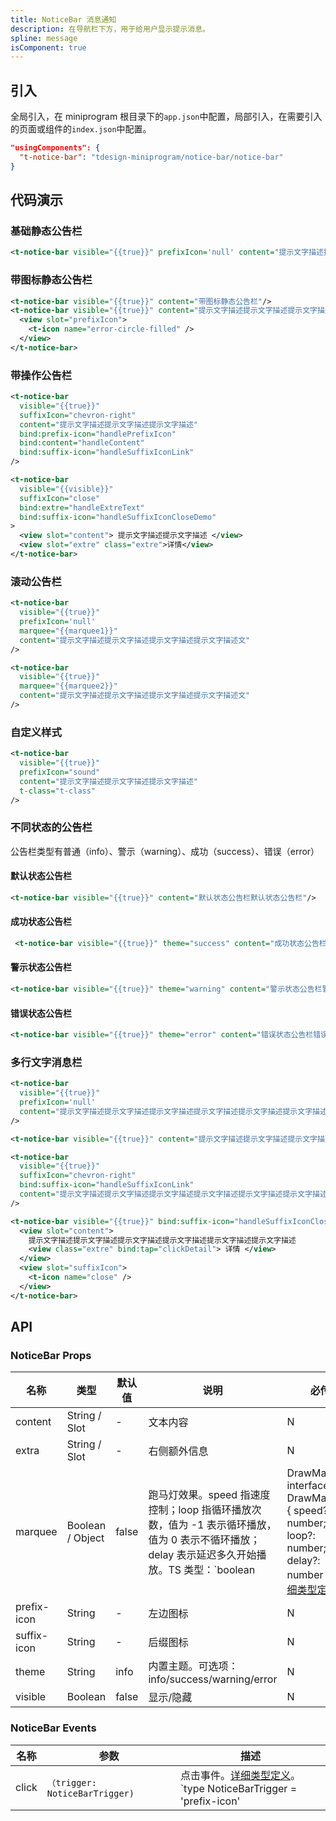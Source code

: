 ```yaml
---
title: NoticeBar 消息通知
description: 在导航栏下方，用于给用户显示提示消息。
spline: message
isComponent: true
---
```


## 引入

全局引入，在 miniprogram 根目录下的`app.json`中配置，局部引入，在需要引入的页面或组件的`index.json`中配置。

```json
"usingComponents": {
  "t-notice-bar": "tdesign-miniprogram/notice-bar/notice-bar"
}
```

## 代码演示

### 基础静态公告栏
```xml
<t-notice-bar visible="{{true}}" prefixIcon='null' content="提示文字描述提示文字描述提示文字描述" />
```

### 带图标静态公告栏
```xml
<t-notice-bar visible="{{true}}" content="带图标静态公告栏"/>
<t-notice-bar visible="{{true}}" content="提示文字描述提示文字描述提示文字描述">
  <view slot="prefixIcon">
    <t-icon name="error-circle-filled" />
  </view>
</t-notice-bar>
```

### 带操作公告栏
```xml
<t-notice-bar
  visible="{{true}}"
  suffixIcon="chevron-right"
  content="提示文字描述提示文字描述提示文字描述"
  bind:prefix-icon="handlePrefixIcon"
  bind:content="handleContent"
  bind:suffix-icon="handleSuffixIconLink"
/>

<t-notice-bar
  visible="{{visible}}"
  suffixIcon="close"
  bind:extre="handleExtreText"
  bind:suffix-icon="handleSuffixIconCloseDemo"
>
  <view slot="content"> 提示文字描述提示文字描述 </view>
  <view slot="extre" class="extre">详情</view>
</t-notice-bar>
```

### 滚动公告栏
```xml
<t-notice-bar
  visible="{{true}}"
  prefixIcon='null'
  marquee="{{marquee1}}"
  content="提示文字描述提示文字描述提示文字描述提示文字描述文"
/>

<t-notice-bar
  visible="{{true}}"
  marquee="{{marquee2}}"
  content="提示文字描述提示文字描述提示文字描述提示文字描述文"
/>
```

### 自定义样式
```xml
<t-notice-bar
  visible="{{true}}"
  prefixIcon="sound"
  content="提示文字描述提示文字描述提示文字描述"
  t-class="t-class"
/>
```

### 不同状态的公告栏
公告栏类型有普通（info）、警示（warning）、成功（success）、错误（error）

#### 默认状态公告栏
```xml
<t-notice-bar visible="{{true}}" content="默认状态公告栏默认状态公告栏"/>
```

#### 成功状态公告栏
```xml
 <t-notice-bar visible="{{true}}" theme="success" content="成功状态公告栏成功状态公告栏"/>
```

#### 警示状态公告栏
```xml
<t-notice-bar visible="{{true}}" theme="warning" content="警示状态公告栏警示状态公告栏"/>
```

#### 错误状态公告栏
```xml
<t-notice-bar visible="{{true}}" theme="error" content="错误状态公告栏错误状态公告栏" />
```

### 多行文字消息栏
```xml
<t-notice-bar
  visible="{{true}}"
  prefixIcon='null'
  content="提示文字描述提示文字描述提示文字描述提示文字描述提示文字描述提示文字描述"
/>

<t-notice-bar visible="{{true}}" content="提示文字描述提示文字描述提示文字描述提示文字描述提示文字描述提示文字描述"/>

<t-notice-bar
  visible="{{true}}"
  suffixIcon="chevron-right"
  bind:suffix-icon="handleSuffixIconLink"
  content="提示文字描述提示文字描述提示文字描述提示文字描述提示文字描述提示文字描述"
/>

<t-notice-bar visible="{{true}}" bind:suffix-icon="handleSuffixIconClose">
  <view slot="content">
    提示文字描述提示文字描述提示文字描述提示文字描述提示文字描述提示文字描述
    <view class="extre" bind:tap="clickDetail"> 详情 </view>
  </view>
  <view slot="suffixIcon">
    <t-icon name="close" />
  </view>
</t-notice-bar>
```

## API
### NoticeBar Props

| 名称 | 类型 | 默认值 | 说明 | 必传 |
| ---- | ---- | ------ | ---- | -- |
| content         | String / Slot    | -         | 文本内容  | N    |
| extra           | String / Slot    | -         | 右侧额外信息| N   |
| marquee         | Boolean / Object | false     | 跑马灯效果。speed 指速度控制；loop 指循环播放次数，值为 -1 表示循环播放，值为 0 表示不循环播放；delay 表示延迟多久开始播放。TS 类型：`boolean | DrawMarquee` `interface DrawMarquee { speed?: number; loop?: number; delay?: number }`。[详细类型定义](https://github.com/Tencent/tdesign-miniprogram/tree/develop/src/notice-bar/type.ts) | N    |
| prefix-icon     | String           | -         | 左边图标  | N    |
| suffix-icon     | String           | -         | 后缀图标  | N    |
| theme           | String           | info      | 内置主题。可选项：info/success/warning/error | N    |
| visible         | Boolean          | false     | 显示/隐藏 | N    |

### NoticeBar Events

| 名称  | 参数                            | 描述                                                                                                                                                                                                   |
| ----- | ------------------------------- | ------------------------------------------------------------------------------------------------------------------------------------------------------------------------------------------------------ |
| click | `（trigger: NoticeBarTrigger) ` | 点击事件。[详细类型定义](https://github.com/Tencent/tdesign-miniprogram/tree/develop/src/notice-bar/type.ts)。<br/>`type NoticeBarTrigger = 'prefix-icon' | 'content' | 'extra' | 'suffix-icon';`<br/> |
